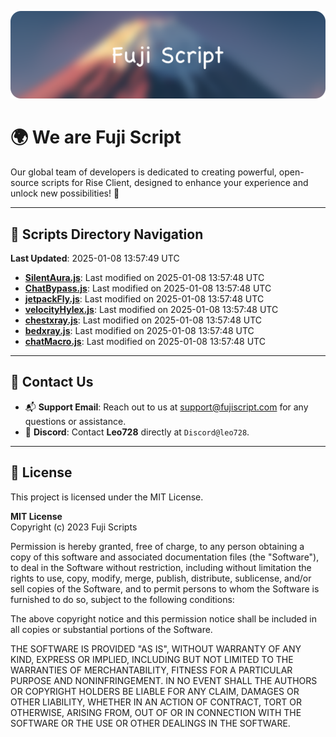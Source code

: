 ![Banner](.github/b.webp)

# 🌍 **We are Fuji Script**

Our global team of developers is dedicated to creating powerful, open-source scripts for Rise Client, designed to enhance your experience and unlock new possibilities! 🌟

---
<!-- SCRIPTS_NAVIGATION_START -->
## 📂 **Scripts Directory Navigation**

**Last Updated**: 2025-01-08 13:57:49 UTC

- **[SilentAura.js](scripts/SilentAura.js)**: Last modified on 2025-01-08 13:57:48 UTC
- **[ChatBypass.js](scripts/ChatBypass.js)**: Last modified on 2025-01-08 13:57:48 UTC
- **[jetpackFly.js](scripts/jetpackFly.js)**: Last modified on 2025-01-08 13:57:48 UTC
- **[velocityHylex.js](scripts/velocityHylex.js)**: Last modified on 2025-01-08 13:57:48 UTC
- **[chestxray.js](scripts/chestxray.js)**: Last modified on 2025-01-08 13:57:48 UTC
- **[bedxray.js](scripts/bedxray.js)**: Last modified on 2025-01-08 13:57:48 UTC
- **[chatMacro.js](scripts/chatMacro.js)**: Last modified on 2025-01-08 13:57:48 UTC

<!-- SCRIPTS_NAVIGATION_END -->

---

## 💬 **Contact Us**  
- 📬 **Support Email**: Reach out to us at [support@fujiscript.com](mailto:support@fujiscript.com) for any questions or assistance.  
- 💬 **Discord**: Contact **Leo728** directly at `Discord@leo728`.

---

## 📜 **License**

This project is licensed under the MIT License.  

**MIT License**  
Copyright (c) 2023 Fuji Scripts  

Permission is hereby granted, free of charge, to any person obtaining a copy of this software and associated documentation files (the "Software"), to deal in the Software without restriction, including without limitation the rights to use, copy, modify, merge, publish, distribute, sublicense, and/or sell copies of the Software, and to permit persons to whom the Software is furnished to do so, subject to the following conditions:  

The above copyright notice and this permission notice shall be included in all copies or substantial portions of the Software.  

THE SOFTWARE IS PROVIDED "AS IS", WITHOUT WARRANTY OF ANY KIND, EXPRESS OR IMPLIED, INCLUDING BUT NOT LIMITED TO THE WARRANTIES OF MERCHANTABILITY, FITNESS FOR A PARTICULAR PURPOSE AND NONINFRINGEMENT. IN NO EVENT SHALL THE AUTHORS OR COPYRIGHT HOLDERS BE LIABLE FOR ANY CLAIM, DAMAGES OR OTHER LIABILITY, WHETHER IN AN ACTION OF CONTRACT, TORT OR OTHERWISE, ARISING FROM, OUT OF OR IN CONNECTION WITH THE SOFTWARE OR THE USE OR OTHER DEALINGS IN THE SOFTWARE.  
